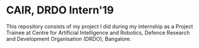 # CAIR, DRDO Intern'19

This repository consists of my project I did during my internship as a Project Trainee at Centre for Artificial Intelligence and Robotics, Defence Research and Development Organisation (DRDO), Bangalore.
